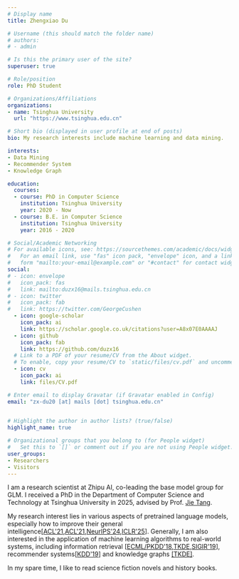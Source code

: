 ```yaml
---
# Display name
title: Zhengxiao Du

# Username (this should match the folder name)
# authors:
# - admin

# Is this the primary user of the site?
superuser: true

# Role/position
role: PhD Student

# Organizations/Affiliations
organizations:
- name: Tsinghua University
  url: "https://www.tsinghua.edu.cn"

# Short bio (displayed in user profile at end of posts)
bio: My research interests include machine learning and data mining.

interests:
- Data Mining
- Recommender System
- Knowledge Graph

education:
  courses:
  - course: PhD in Computer Science
    institution: Tsinghua University
    year: 2020 - Now
  - course: B.E. in Computer Science
    institution: Tsinghua University
    year: 2016 - 2020

# Social/Academic Networking
# For available icons, see: https://sourcethemes.com/academic/docs/widgets/#icons
#   For an email link, use "fas" icon pack, "envelope" icon, and a link in the
#   form "mailto:your-email@example.com" or "#contact" for contact widget.
social:
# - icon: envelope
#   icon_pack: fas
#   link: mailto:duzx16@mails.tsinghua.edu.cn
# - icon: twitter
#   icon_pack: fab
#   link: https://twitter.com/GeorgeCushen
  - icon: google-scholar
    icon_pack: ai
    link: https://scholar.google.co.uk/citations?user=A8x07E0AAAAJ
  - icon: github
    icon_pack: fab
    link: https://github.com/duzx16
  # Link to a PDF of your resume/CV from the About widget.
  # To enable, copy your resume/CV to `static/files/cv.pdf` and uncomment the lines below.  
  - icon: cv
    icon_pack: ai
    link: files/CV.pdf

# Enter email to display Gravatar (if Gravatar enabled in Config)
email: "zx-du20 [at] mails [dot] tsinghua.edu.cn"
  

# Highlight the author in author lists? (true/false)
highlight_name: true

# Organizational groups that you belong to (for People widget)
#   Set this to `[]` or comment out if you are not using People widget.  
user_groups:
- Researchers
- Visitors
---
```


I am a research scientist at Zhipu AI, co-leading the base model group for GLM. I received a PhD in the Department of Computer Science and Technology at Tsinghua University in 2025, advised by Prof. [Jie Tang](http://keg.cs.tsinghua.edu.cn/jietang).

My research interest lies in various aspects of pretrained language models, especially how to improve their general intelligence[[ACL'21](/publication/glm-21),[ACL'21](/publication/p-tuning-v2),[NeurIPS'24](/publication/neurips-24),[ICLR'25](/publication/iclr-25)]. Generally, I am also interested in the application of machine learning algorithms to real-world systems, including information retrieval [[ECML/PKDD'18](/publication/pkdd-18),[TKDE](/publication/tkde-19),[SIGIR'19](/publication/fair-19)], recommender systems[[KDD'19](/publication/kdd-19)] and knowledge graphs [[TKDE]](/publication/cogkr-19). 

In my spare time, I like to read science fiction novels and history books.